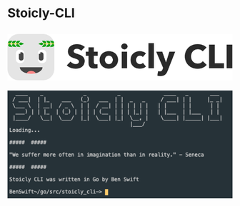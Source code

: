 # Stoicly-CLI
![alt text](https://github.com/benswift404/stoicly-cli/blob/master/Stoicly_CLI_Icon.png)
-
![alt text](https://github.com/benswift404/stoicly-cli/blob/master/Stoicly%20CLI.png)
